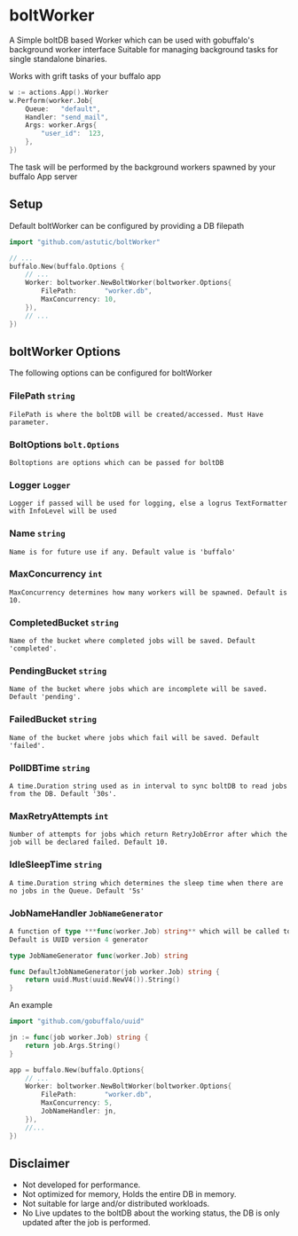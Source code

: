 # boltWorker
A Simple boltDB based Worker which can be used with gobuffalo's background worker interface
Suitable for managing background tasks for single standalone binaries.

Works with grift tasks of your buffalo app
```go
w := actions.App().Worker
w.Perform(worker.Job{
	Queue:   "default",
	Handler: "send_mail",
	Args: worker.Args{
		"user_id":  123,
	},
})
```
The task will be performed by the background workers spawned by your buffalo App server

## Setup
Default boltWorker can be configured by providing a DB filepath
```go
import "github.com/astutic/boltWorker"

// ...
buffalo.New(buffalo.Options {
	// ...
	Worker: boltworker.NewBoltWorker(boltworker.Options{
		FilePath:       "worker.db",
		MaxConcurrency: 10,
	}),
	// ...
})
```

## boltWorker Options
The following options can be configured for boltWorker

### **FilePath**         ```string```
```
FilePath is where the boltDB will be created/accessed. Must Have parameter.
```

### **BoltOptions**      ```bolt.Options```
```
Boltoptions are options which can be passed for boltDB
```

### **Logger**           ```Logger```
```
Logger if passed will be used for logging, else a logrus TextFormatter with InfoLevel will be used
```

### **Name**             ```string```
```
Name is for future use if any. Default value is 'buffalo'
```

###	**MaxConcurrency**   ```int```
```
MaxConcurrency determines how many workers will be spawned. Default is 10.
```

###	**CompletedBucket**  ```string```
```
Name of the bucket where completed jobs will be saved. Default 'completed'.
```

###	**PendingBucket**    ```string```
```
Name of the bucket where jobs which are incomplete will be saved. Default 'pending'.
```

###	**FailedBucket**     ```string```
```
Name of the bucket where jobs which fail will be saved. Default 'failed'.
```

###	**PollDBTime**       ```string```
```
A time.Duration string used as in interval to sync boltDB to read jobs from the DB. Default '30s'. 
```

###	**MaxRetryAttempts** ```int```
```
Number of attempts for jobs which return RetryJobError after which the job will be declared failed. Default 10.
```

###	**IdleSleepTime**    ```string```
```
A time.Duration string which determines the sleep time when there are no jobs in the Queue. Default '5s'
```

###	**JobNameHandler**   ```JobNameGenerator```
```go
A function of type ***func(worker.Job) string** which will be called to set the key of the job.
Default is UUID version 4 generator

type JobNameGenerator func(worker.Job) string

func DefaultJobNameGenerator(job worker.Job) string {
	return uuid.Must(uuid.NewV4()).String()
}
```

An example
```go
import "github.com/gobuffalo/uuid"

jn := func(job worker.Job) string {
	return job.Args.String()
}

app = buffalo.New(buffalo.Options{
	// ...
	Worker: boltworker.NewBoltWorker(boltworker.Options{
		FilePath:       "worker.db",
		MaxConcurrency: 5,
		JobNameHandler: jn,
	}),
	//...
})
```

## Disclaimer
- Not developed for performance.
- Not optimized for memory, Holds the entire DB in memory.
- Not suitable for large and/or distributed workloads.
- No Live updates to the boltDB about the working status, the DB is only updated after the job is performed.


